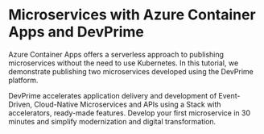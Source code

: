 # Microservices with Azure Container Apps and DevPrime 
Azure Container Apps offers a serverless approach to publishing microservices without the need to use Kubernetes. In this tutorial, we demonstrate publishing two microservices developed using the DevPrime platform.

DevPrime accelerates application delivery and development of Event-Driven, Cloud-Native Microservices and APIs using a Stack with accelerators, ready-made features. Develop your first microservice in 30 minutes and simplify modernization and digital transformation.
